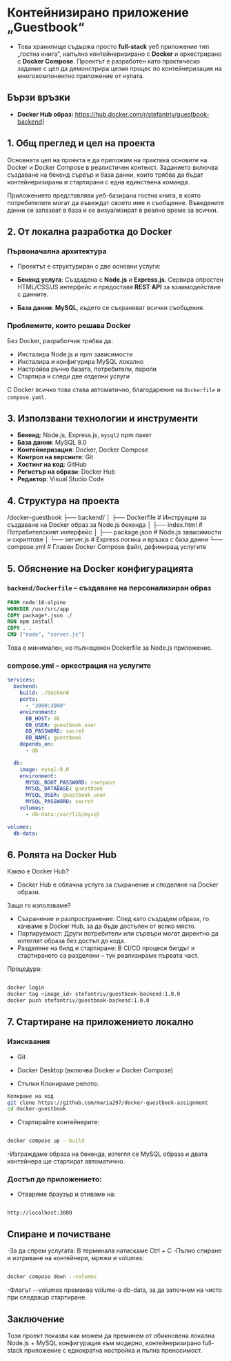 # Контейнизирано приложение „Guestbook“

- Това хранилище съдържа просто **full-stack** уеб приложение тип „гостна книга“, напълно контейнеризирано с **Docker** и оркестрирано с **Docker Compose**. Проектът е разработен като практическо задание с цел да демонстрира целия процес по контейнеризация на многокомпонентно приложение от нулата.

## Бързи връзки

- **Docker Hub образ:** https://hub.docker.com/r/stefantriv/guestbook-backend]



## 1. Общ преглед и цел на проекта

Основната цел на проекта е да приложим на практика основите на Docker и Docker Compose в реалистичен контекст. Заданието включва създаване на бекенд сървър и база данни, които трябва да бъдат контейнеризирани и стартирани с една единствена команда.

Приложението представлява уеб-базирана гостна книга, в която потребителите могат да въвеждат своето име и съобщение. Въведените данни се запазват в база и се визуализират в реално време за всички.



## 2. От локална разработка до Docker

### Първоначална архитектура

- Проектът е структуриран с две основни услуги:

- **Бекенд услуга**: Създадена с **Node.js** и **Express.js**. Сервира опростен HTML/CSS/JS интерфейс и предоставя **REST API** за взаимодействие с данните.
- **База данни**: **MySQL**, където се съхраняват всички съобщения.

### Проблемите, които решава Docker

Без Docker, разработчик трябва да:

- Инсталира Node.js и npm зависимости
- Инсталира и конфигурира MySQL локално
- Настройва ръчно базата, потребители, пароли
- Стартира и следи две отделни услуги

С Docker всичко това става автоматично, благодарение на `Dockerfile` и `compose.yaml`.



## 3. Използвани технологии и инструменти

- **Бекенд**: Node.js, Express.js, `mysql2` npm пакет  
- **База данни**: MySQL 8.0  
- **Контейнеризация**: Docker, Docker Compose  
- **Контрол на версиите**: Git  
- **Хостинг на код**: GitHub  
- **Регистър на образи**: Docker Hub  
- **Редактор**: Visual Studio Code

## 4. Структура на проекта

/docker-guestbook
├── backend/
│ ├── Dockerfile # Инструкции за създаване на Docker образ за Node.js бекенда
│ ├── index.html # Потребителският интерфейс
│ ├── package.json # Node.js зависимости и скриптове
│ └── server.js # Express логика и връзка с база данни
└── compose.yml # Главен Docker Compose файл, дефиниращ услугите



## 5.  Обяснение на Docker конфигурацията

### `backend/Dockerfile` – създаване на персонализиран образ

```Dockerfile
FROM node:18-alpine
WORKDIR /usr/src/app
COPY package*.json ./
RUN npm install
COPY . .
CMD ["node", "server.js"]
```
Това е минимален, но пълноценен Dockerfile за Node.js приложение.

### compose.yml – оркестрация на услугите
```yaml
services:
  backend:
    build: ./backend
    ports:
      - "3000:3000"
    environment:
      DB_HOST: db
      DB_USER: guestbook_user
      DB_PASSWORD: secret
      DB_NAME: guestbook
    depends_on:
      - db

  db:
    image: mysql:8.0
    environment:
      MYSQL_ROOT_PASSWORD: rootpass
      MYSQL_DATABASE: guestbook
      MYSQL_USER: guestbook_user
      MYSQL_PASSWORD: secret
    volumes:
      - db-data:/var/lib/mysql

volumes:
  db-data:
```
## 6. Ролята на Docker Hub
Какво е Docker Hub?
- Docker Hub е облачна услуга за съхранение и споделяне на Docker образи.

Защо го използваме?

- Съхранение и разпространение: След като създадем образа, го качваме в Docker Hub, за да бъде достъпен от всяко място.
- Портируемост: Други потребители или сървъри могат директно да изтеглят образа без достъп до кода.
- Разделяне на билд и стартиране: В CI/CD процеси билдът и стартирането са разделени – тук реализираме първата част.

Процедура:

```bash

docker login
docker tag <image_id> stefantriv/guestbook-backend:1.0.0
docker push stefantriv/guestbook-backend:1.0.0
```
## 7.  Стартиране на приложението локално
### Изисквания
- Git
- Docker Desktop (включва Docker и Docker Compose)

- Стъпки
Клонираме репото:

```bash
Копиране на код
git clone https://github.com/maria297/docker-guestbook-assignment
cd docker-guestbook
```
- Стартирайте контейнерите:

```bash

docker compose up --build
```
-Изграждаме образа на бекенда, изтегля се MySQL образа и двата контейнера ще стартират автоматично.

### Достъп до приложението:
- Отваряме браузър и отиваме на:

```arduino

http://localhost:3000
```
## Спиране и почистване
-За да спрем услугата: В терминала натискаме Ctrl + C
-Пълно спиране и изтриване на контейнери, мрежи и volumes:

```bash

docker compose down --volumes
```
-Флагът --volumes премахва volume-а db-data, за да започнем на чисто при следващо стартиране.
## Заключение
Този проект показва как можем да преминем от обикновена локална Node.js + MySQL конфигурация към модерно, контейнеризирано full-stack приложение с еднократна настройка и пълна преносимост.
